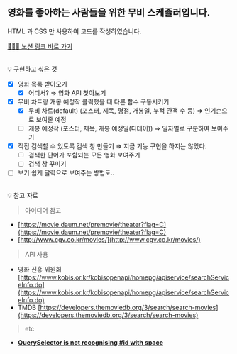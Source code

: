 ## 영화를 좋아하는 사람들을 위한 무비 스케쥴러입니다.

HTML 과 CSS 만 사용하여 코드를 작성하였습니다.

[🙇🏻‍♀️ 노션 링크 바로 가기](https://1two13.notion.site/57ca71d24d4d4559a7f7fc1d73d487bb)

<br/>
💡 구현하고 싶은 것

- [x] 영화 목록 받아오기
  - [x] 어디서? ⇒ 영화 API 찾아보기
- [x] 무비 차트랑 개봉 예정작 클릭했을 때 다른 함수 구동시키기
  - [x] 무비 차트(default) (포스터, 제목, 평점, 개봉일, 누적 관객 수 등) ⇒ 인기순으로 보여줄 예정
  - [ ] 개봉 예정작 (포스터, 제목, 개봉 예정일(디데이)) ⇒ 일자별로 구분하여 보여주기
- [x] 직접 검색할 수 있도록 검색 창 만들기 ⇒ 지금 기능 구현을 하지는 않았다.
  - [ ] 검색한 단어가 포함되는 모든 영화 보여주기
  - [ ] 검색 창 꾸미기
- [ ] 보기 쉽게 달력으로 보여주는 방법도..

<br/>
💡 참고 자료

> 아이디어 참고

- [https://movie.daum.net/premovie/theater?flag=C](https://movie.daum.net/premovie/theater?flag=C)
- [http://www.cgv.co.kr/movies/](http://www.cgv.co.kr/movies/)

> API 사용

- 영화 진흥 위원회 [https://www.kobis.or.kr/kobisopenapi/homepg/apiservice/searchServiceInfo.do](https://www.kobis.or.kr/kobisopenapi/homepg/apiservice/searchServiceInfo.do)
- TMDB [https://developers.themoviedb.org/3/search/search-movies](https://developers.themoviedb.org/3/search/search-movies)

> etc

- **[QuerySelector is not recognising #id with space](https://stackoverflow.com/questions/63551929/queryselector-is-not-recognising-id-with-space)**
